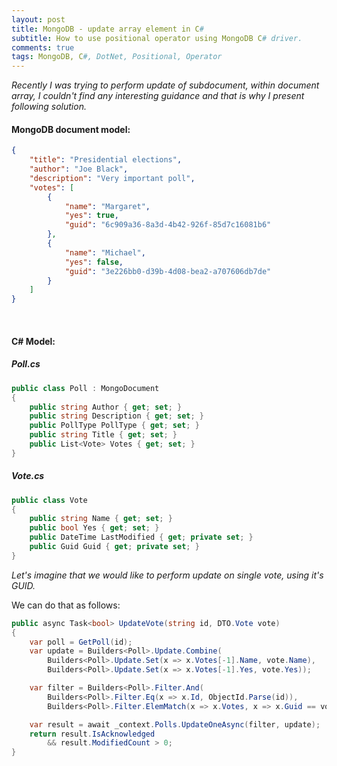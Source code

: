 ```yaml
---
layout: post
title: MongoDB - update array element in C#
subtitle: How to use positional operator using MongoDB C# driver. 
comments: true
tags: MongoDB, C#, DotNet, Positional, Operator
---
```

*Recently I was trying to perform update of subdocument, within document array, I couldn't find any interesting guidance and that is why I present following solution.*

#### MongoDB document model:

```json
{
    "title": "Presidential elections",
    "author": "Joe Black",
    "description": "Very important poll",
    "votes": [
        {
            "name": "Margaret",
            "yes": true,
            "guid": "6c909a36-8a3d-4b42-926f-85d7c16081b6"
        },
        {
            "name": "Michael",
            "yes": false,
            "guid": "3e226bb0-d39b-4d08-bea2-a707606db7de"
        }
    ]
}
```
<em><BR></em>
#### C# Model:
##### Poll.cs

```csharp
public class Poll : MongoDocument
{
    public string Author { get; set; }
    public string Description { get; set; }
    public PollType PollType { get; set; }
    public string Title { get; set; }
    public List<Vote> Votes { get; set; }
}
```

##### Vote.cs
```csharp
public class Vote
{
    public string Name { get; set; }
    public bool Yes { get; set; }
    public DateTime LastModified { get; private set; }
    public Guid Guid { get; private set; }
}
```

*Let's imagine that we would like to perform update on single vote, using it's GUID.*



We can do that as follows:
```csharp
public async Task<bool> UpdateVote(string id, DTO.Vote vote)
{
    var poll = GetPoll(id);
    var update = Builders<Poll>.Update.Combine(
        Builders<Poll>.Update.Set(x => x.Votes[-1].Name, vote.Name),
        Builders<Poll>.Update.Set(x => x.Votes[-1].Yes, vote.Yes));

    var filter = Builders<Poll>.Filter.And(
        Builders<Poll>.Filter.Eq(x => x.Id, ObjectId.Parse(id)),
        Builders<Poll>.Filter.ElemMatch(x => x.Votes, x => x.Guid == vote.Guid));

    var result = await _context.Polls.UpdateOneAsync(filter, update);
    return result.IsAcknowledged
        && result.ModifiedCount > 0;
}
```